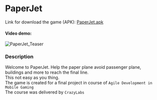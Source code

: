 # PaperJet
Link for download the game (APK): [PaperJet.apk](https://drive.google.com/file/d/1HZmm0EvZ9sngXFXYzIVPrga0pLsjgO9h/view)  
#### Video demo:  
![PaperJet_Teaser](https://github.com/BarPrimat/PaperJet/blob/master/PaperJet_Teaser.gif)
### Description  
Welcome to PaperJet. Help the paper plane avoid passenger plane, buildings and more to reach the final line.  
This not easy as you thing.  
The game is created for a final project in course of `Agile Development in Mobile Gaming`  
The course was delivered by `CrazyLabs`
